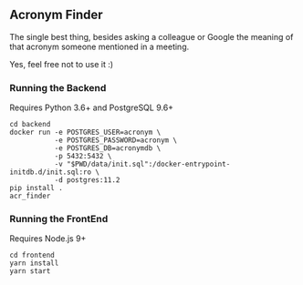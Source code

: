 ## Acronym Finder

The single best thing, besides asking a colleague or Google the meaning of that acronym someone mentioned in a meeting.

Yes, feel free not to use it :)

### Running the Backend

Requires Python 3.6+ and PostgreSQL 9.6+

```
cd backend
docker run -e POSTGRES_USER=acronym \
           -e POSTGRES_PASSWORD=acronym \
           -e POSTGRES_DB=acronymdb \
           -p 5432:5432 \
           -v "$PWD/data/init.sql":/docker-entrypoint-initdb.d/init.sql:ro \
           -d postgres:11.2
pip install .
acr_finder
```

### Running the FrontEnd

Requires Node.js 9+

```
cd frontend
yarn install
yarn start
```
